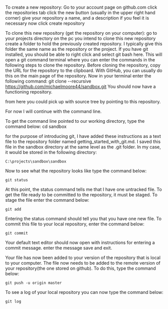 
To create a new repository:
Go to your account page on github.com
click the repositories tab
click the new button (usually in the upper right hand corner)
give your repository a name, and a description if you feel it is necessary
now click create repository

To clone this new repository (get the repository on your computer):
go to your projects directory on the pc you intend to clone this new repository
create a folder to hold the previously created repository. I typically give this
	folder the same name as the repository or the project.
If you have git installed, you should be able to right click and select
	git bash here. This will open a git command terminal where you can enter
        the commands in the following steps to clone the repository.
Before cloning the repository, copy the URL for the repository to the clipboard.
	With GitHub, you can usually do this on the main page of the repository.
Now in your terminal enter the following command:
	git clone --recursive https://github.com/michaelmoore44/sandbox.git
You should now have a functioning repository.

from here you could pick up with source tree by pointing to this repository.

For now I will continue with the command line.

To get the command line pointed to our working directory, type the command below:
	cd sandbox

for the purpose of introducing git, I have added these instructions as a text
	file to the repository folder named getting_started_with_git.md. I saved this
	file in the sandbox directory at the same level as the .git folder. In my
	case, it would be stored in the following directory:

	C:\projects\sandbox\sandbox

Now to see what the repository looks like type the command below:

	git status

At this point, the status command tells me that I have one untracked file. To
	get the file ready to be committed to the repository, it must be staged. To
	stage the file enter the command below:

	git add

Entering the status command should tell you that you have one new file. To
	commit this file to your local repository, enter the command below:

	git commit

Your default text editor should now open with instructions for entering a
	commit message. enter the message save and exit.

Your file has now been added to your version of the repository that is local to
	your computer. The file now needs to be added to the remote version of your
	repository(the one stored on github). To do this, type the command below:

	git push -u origin master

To see a log of your local repository you can now type the command below:

	git log
